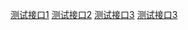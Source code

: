 [测试接口1](https://github.moeyy.xyz/https://raw.githubusercontent.com/leiyou-li/dzhipy/main/%E5%A2%A8%E9%9F%B5%E6%B5%8B%E8%AF%95.json)
[测试接口2](https://github.moeyy.xyz/https://raw.githubusercontent.com/leiyou-li/dzhipy/main/%E5%A2%A8%E9%9F%B5%E6%B5%8B%E8%AF%952.json)
[测试接口3](https://github.moeyy.xyz/https://raw.githubusercontent.com/leiyou-li/dzhipy/main/%E5%A2%A8%E9%9F%B5%E6%B5%8B%E8%AF%953.json)
[测试接口3](https://github.moeyy.xyz/https://raw.githubusercontent.com/leiyou-li/dzhipy/main/%E5%A2%A8%E9%9F%B5%E6%B5%8B%E8%AF%954.json)
